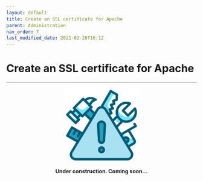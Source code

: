 ```yaml
---
layout: default
title: Create an SSL certificate for Apache
parent: Administration
nav_order: 7
last_modified_date: 2021-02-26T16:12
---
```


# Create an SSL certificate for Apache

---

<div style="display: flex; flex-direction: column; align-items: center;">
    <img src="/assets/images/warning.png" style="width: 200px;">
    <p style="font-weight: bold;">Under construction. Coming soon...</p>
</div>
